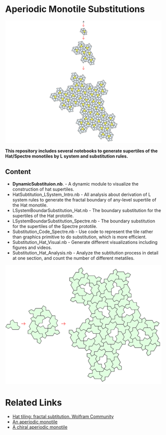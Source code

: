 # Aperiodic Monotile Substitutions

![substitution](https://github.com/Jayce-Ping/FractalSubstitution_Monotile/blob/9b3361e4f8b5a0223016bfc6f1b1dc6ed028ea38/Fig%26Video/Substitution_4-level.png?raw=true)



**This repository includes several notebooks to generate supertiles of the Hat/Spectre monotiles by L system and substitution rules.**



## Content

- **DynamicSubstituion.nb**. - A dynamic module to visualize the construction of hat supertiles.
- HatSubtitution_LSystem_Intro.nb - All analysis about derivation of L system rules to generate the fractal boundary of any-level supertile of the Hat monotile.
- LSystemBoundarSubstitution_Hat.nb - The boundary substitution for the supertiles  of the Hat prototile.
- LSystemBoundarSubstitution_Spectre.nb - The boundary substitution for the supertiles  of the Spectre prototile.
- Substitution_Code_Spectre.nb - Use code to represent the tile rather than graphics primitive to do substitution, which is more efficient.
- Substitution_Hat_Visual.nb - Generate different visualizations including figures and videos.
- Substitution_Hat_Analysis.nb - Analyze the subtitution process in detail at one section, and count the number of different metatiles.

![spectre](https://github.com/Jayce-Ping/FractalSubstitution_Monotile/blob/e732c152c9d9ed40de02e1a851ffb39e65dae23e/Fig%26Video/spectre_supertiles.png?raw=true)



# Related Links

- [Hat tiling: fractal subtitution. Wolfram Community](https://community.wolfram.com/groups/-/m/t/2979005)
- [An aperiodic monotile](https://cs.uwaterloo.ca/~csk/hat/)
- [A chiral aperiodic monotile](https://cs.uwaterloo.ca/~csk/spectre/)